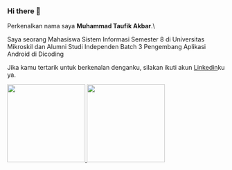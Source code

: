 ### Hi there 👋

Perkenalkan nama saya **Muhammad Taufik Akbar**.\

Saya seorang Mahasiswa Sistem Informasi Semester 8 di Universitas Mikroskil dan Alumni Studi Independen Batch 3 Pengembang Aplikasi Android di Dicoding

Jika kamu tertarik untuk berkenalan denganku, silakan ikuti akun [Linkedin](https://www.linkedin.com/in/muhammad-taufik-akbar-2973a1235/)ku ya.

<p align="left">
<a href="https://github.com/mtlaee">
  <img height="180em" src="https://github-readme-stats-eight-theta.vercel.app/api?username=mtlaee&show_icons=true&theme=algolia&include_all_commits=true&count_private=true"/>
  <img height="180em" src="https://github-readme-stats-eight-theta.vercel.app/api/top-langs/?username=mtlaee&layout=compact&langs_count=8&theme=algolia"/>
</a>
</p>
